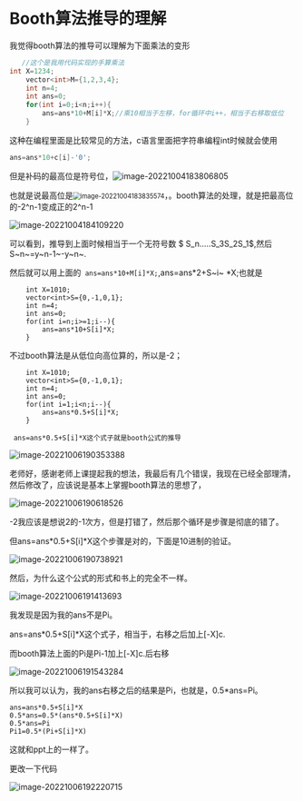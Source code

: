 # Booth算法推导的理解



我觉得booth算法的推导可以理解为下面乘法的变形

```c++
   //这个是我用代码实现的手算乘法
int X=1234;
    vector<int>M={1,2,3,4};
    int n=4;
    int ans=0;
    for(int i=0;i<n;i++){
        ans=ans*10+M[i]*X;//乘10相当于左移，for循环中i++，相当于右移取低位
    }
```

这种在编程里面是比较常见的方法，c语言里面把字符串编程int时候就会使用

```c++
ans=ans*10+c[i]-'0';
```

但是补码的最高位是符号位，![image-20221004183806805](C:\Users\mikumifa\AppData\Roaming\Typora\typora-user-images\image-20221004183806805.png)

也就是说最高位是<img src="C:\Users\mikumifa\AppData\Roaming\Typora\typora-user-images\image-20221004183835574.png" alt="image-20221004183835574" style="zoom: 80%;" />，。booth算法的处理，就是把最高位的-2^n-1变成正的2^n-1

![image-20221004184109220](C:\Users\mikumifa\AppData\Roaming\Typora\typora-user-images\image-20221004184109220.png)

可以看到，推导到上面时候相当于一个无符号数 $ S_n.....S_3S_2S_1$,然后S~n~=y~n-1~-y~n~.

然后就可以用上面的` ans=ans*10+M[i]*X;`,ans=ans*2+S~i~ *X;也就是

```
    int X=1010;
    vector<int>S={0,-1,0,1};
    int n=4;
    int ans=0;
    for(int i=n;i>=1;i--){
        ans=ans*10+S[i]*X;
    }
```

不过booth算法是从低位向高位算的，所以是-2；

```
    int X=1010;
    vector<int>S={0,-1,0,1};
    int n=4;
    int ans=0;
    for(int i=1;i<n;i--){
        ans=ans*0.5+S[i]*X;
    }
```

```
 ans=ans*0.5+S[i]*X这个式子就是booth公式的推导
```

![image-20221006190353388](C:\Users\mikumifa\AppData\Roaming\Typora\typora-user-images\image-20221006190353388.png)

老师好，感谢老师上课提起我的想法，我最后有几个错误，我现在已经全部理清，然后修改了，应该说是基本上掌握booth算法的思想了，

![image-20221006190618526](C:\Users\mikumifa\AppData\Roaming\Typora\typora-user-images\image-20221006190618526.png)

-2我应该是想说2的-1次方，但是打错了，然后那个循环是步骤是彻底的错了。

但ans=ans*0.5+S[i]*X这个步骤是对的，下面是10进制的验证。

![image-20221006190738921](C:\Users\mikumifa\AppData\Roaming\Typora\typora-user-images\image-20221006190738921.png)

然后，为什么这个公式的形式和书上的完全不一样。

![image-20221006191413693](C:\Users\mikumifa\AppData\Roaming\Typora\typora-user-images\image-20221006191413693.png)

我发现是因为我的ans不是Pi。

ans=ans*0.5+S[i]*X这个式子，相当于，右移之后加上[-X]c.

而booth算法上面的Pi是Pi-1加上[-X]c.后右移

![image-20221006191543284](C:\Users\mikumifa\AppData\Roaming\Typora\typora-user-images\image-20221006191543284.png)

所以我可以认为，我的ans右移之后的结果是Pi，也就是，0.5*ans=Pi。

```
ans=ans*0.5+S[i]*X
0.5*ans=0.5*(ans*0.5+S[i]*X)
0.5*ans=Pi
Pi1=0.5*(Pi+S[i]*X)
```

这就和ppt上的一样了。

更改一下代码

![image-20221006192220715](C:\Users\mikumifa\AppData\Roaming\Typora\typora-user-images\image-20221006192220715.png)
